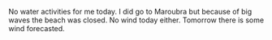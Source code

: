 No water activities for me today. I did go to Maroubra but because of big waves the beach was closed. No wind today either. Tomorrow there is some wind forecasted. 